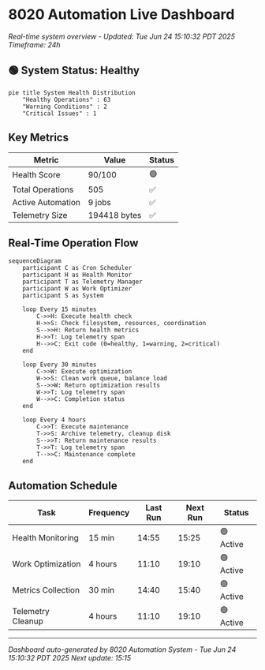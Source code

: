 # 8020 Automation Live Dashboard

*Real-time system overview - Updated: Tue Jun 24 15:10:32 PDT 2025*  
*Timeframe: 24h*

## 🟢 System Status: Healthy

```mermaid
pie title System Health Distribution
    "Healthy Operations" : 63
    "Warning Conditions" : 2
    "Critical Issues" : 1
```

## Key Metrics

| Metric | Value | Status |
|--------|-------|--------|
| Health Score | 90/100 | 🟢 |
| Total Operations |      505 | ✅ |
| Active Automation | 9 jobs | ✅ |
| Telemetry Size | 194418 bytes | ✅ |

## Real-Time Operation Flow

```mermaid
sequenceDiagram
    participant C as Cron Scheduler
    participant H as Health Monitor
    participant T as Telemetry Manager
    participant W as Work Optimizer
    participant S as System
    
    loop Every 15 minutes
        C->>H: Execute health check
        H->>S: Check filesystem, resources, coordination
        S-->>H: Return health metrics
        H->>T: Log telemetry span
        H-->>C: Exit code (0=healthy, 1=warning, 2=critical)
    end
    
    loop Every 30 minutes
        C->>W: Execute optimization
        W->>S: Clean work queue, balance load
        S-->>W: Return optimization results
        W->>T: Log telemetry span
        W-->>C: Completion status
    end
    
    loop Every 4 hours
        C->>T: Execute maintenance
        T->>S: Archive telemetry, cleanup disk
        S-->>T: Return maintenance results
        T->>T: Log telemetry span
        T-->>C: Maintenance complete
    end
```

## Automation Schedule

| Task | Frequency | Last Run | Next Run | Status |
|------|-----------|----------|----------|--------|
| Health Monitoring | 15 min | 14:55 | 15:25 | 🟢 Active |
| Work Optimization | 4 hours | 11:10 | 19:10 | 🟢 Active |
| Metrics Collection | 30 min | 14:40 | 15:40 | 🟢 Active |
| Telemetry Cleanup | 4 hours | 11:10 | 19:10 | 🟢 Active |

---
*Dashboard auto-generated by 8020 Automation System - Tue Jun 24 15:10:32 PDT 2025*
*Next update: 15:15*
